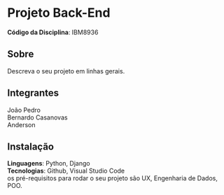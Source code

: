 # Projeto Back-End 

**Código da Disciplina**: IBM8936<br>

## Sobre 
Descreva o seu projeto em linhas gerais. 

## Integrantes
João Pedro<br>
Bernardo Casanovas<br>
Anderson

## Instalação 
**Linguagens**: Python, Django<br>
**Tecnologias**: Github, Visual Studio Code<br>
 os pré-requisitos para rodar o seu projeto são UX, Engenharia de Dados, POO.

